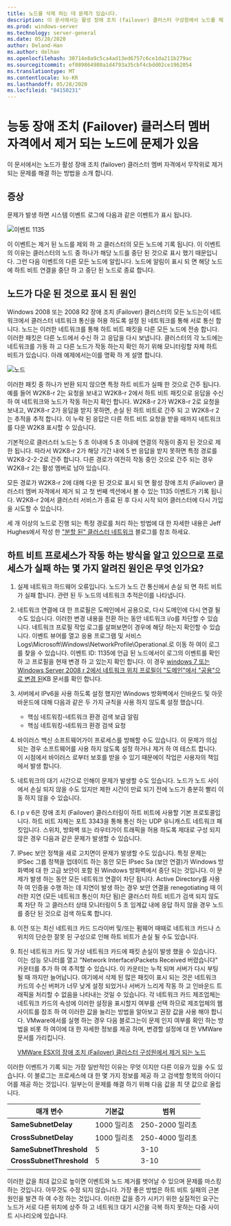 ```yaml
---
title: 노드를 삭제 하는 데 문제가 있습니다.
description: 이 문서에서는 활성 장애 조치 (failover) 클러스터 구성원에서 노드를 제거할 때 발생 하는 문제를 설명 합니다.
ms.prod: windows-server
ms.technology: server-general
ms.date: 05/28/2020
author: Deland-Han
ms.author: delhan
ms.openlocfilehash: 30714e8a9c5ca4ad13ed6757c6ce1da211b279ac
ms.sourcegitcommit: ef089864980a1d4793a35cbf4cbdd02ce1962054
ms.translationtype: MT
ms.contentlocale: ko-KR
ms.lasthandoff: 05/28/2020
ms.locfileid: "84150231"
---
```

# <a name="having-a-problem-with-nodes-being-removed-from-active-failover-cluster-membership"></a>능동 장애 조치 (Failover) 클러스터 멤버 자격에서 제거 되는 노드에 문제가 있음

이 문서에서는 노드가 활성 장애 조치 (failover) 클러스터 멤버 자격에서 무작위로 제거 되는 문제를 해결 하는 방법을 소개 합니다.

## <a name="symptoms"></a>증상

문제가 발생 하면 시스템 이벤트 로그에 다음과 같은 이벤트가 표시 됩니다.

![이벤트 1135](media/problem-nodes-failover-cluster/1135-1.png)

이 이벤트는 제거 된 노드를 제외 하 고 클러스터의 모든 노드에 기록 됩니다. 이 이벤트의 이유는 클러스터의 노드 중 하나가 해당 노드를 중단 된 것으로 표시 했기 때문입니다. 그런 다음 이벤트의 다른 모든 노드에 알립니다. 노드에 알림이 표시 되 면 해당 노드에 하트 비트 연결을 중단 하 고 중단 된 노드로 종료 합니다.

## <a name="what-caused-the-node-to-be-marked-down"></a>노드가 다운 된 것으로 표시 된 원인

Windows 2008 또는 2008 R2 장애 조치 (Failover) 클러스터의 모든 노드는이 네트워크에서 클러스터 네트워크 통신을 허용 하도록 설정 된 네트워크를 통해 서로 통신 합니다. 노드는 이러한 네트워크를 통해 하트 비트 패킷을 다른 모든 노드에 전송 합니다. 이러한 패킷은 다른 노드에서 수신 하 고 응답을 다시 보냅니다. 클러스터의 각 노드에는 네트워크를 가동 하 고 다른 노드가 작동 하는지 확인 하기 위해 모니터링할 자체 하트 비트가 있습니다. 아래 예제에서는이를 명확 하 게 설명 합니다.

![노드](media/problem-nodes-failover-cluster/Node2.png)

이러한 패킷 중 하나가 반환 되지 않으면 특정 하트 비트가 실패 한 것으로 간주 됩니다. 예를 들어 W2K8-r 2는 요청을 보내고 W2K8-r 2에서 하트 비트 패킷으로 응답을 수신 하 여 네트워크와 노드가 작동 하는지 확인 합니다.  W2K8-r 2가 W2K8-r 2로 요청을 보내고, W2K8-r 2가 응답을 받지 못하면, 손실 된 하트 비트로 간주 되 고 W2K8-r 2는 추적을 추적 합니다.  이 누락 된 응답은 다른 하트 비트 요청을 받을 때까지 네트워크를 다운 W2K8 표시할 수 있습니다.

기본적으로 클러스터 노드는 5 초 이내에 5 초 이내에 연결의 작동이 중지 된 것으로 제한 됩니다. 따라서 W2K8-r 2가 해당 기간 내에 5 번 응답을 받지 못하면 특정 경로를 W2K8-2-2-2로 간주 합니다. 다른 경로가 여전히 작동 중인 것으로 간주 되는 경우 W2K8-r 2는 활성 멤버로 남아 있습니다.

모든 경로가 W2K8-r 2에 대해 다운 된 것으로 표시 되 면 활성 장애 조치 (Failover) 클러스터 멤버 자격에서 제거 되 고 첫 번째 섹션에서 볼 수 있는 1135 이벤트가 기록 됩니다. W2K8-r 2에서 클러스터 서비스가 종료 된 후 다시 시작 되어 클러스터에 다시 가입을 시도할 수 있습니다.

세 개 이상의 노드로 진행 되는 특정 경로를 처리 하는 방법에 대 한 자세한 내용은 Jeff Hughes에서 작성 한 ["분할 된" 클러스터 네트워크](/archive/blogs/askcore/partitioned-cluster-networks) 블로그를 참조 하세요.

## <a name="now-that-we-know-how-the-heartbeat-process-works-what-are-some-of-the-known-causes-for-the-process-to-fail"></a>하트 비트 프로세스가 작동 하는 방식을 알고 있으므로 프로세스가 실패 하는 몇 가지 알려진 원인은 무엇 인가요?

1. 실제 네트워크 하드웨어 오류입니다. 노드가 노드 간 통신에서 손실 되 면 하트 비트가 실패 합니다. 관련 된 두 노드의 네트워크 추적은이를 나타냅니다.

2. 네트워크 연결에 대 한 프로필은 도메인에서 공용으로, 다시 도메인에 다시 연결 될 수도 있습니다. 이러한 변경 내용을 전환 하는 동안 네트워크 i/o를 차단할 수 있습니다. 네트워크 프로필 작업 로그를 살펴보면이 경우에 해당 하는지 확인할 수 있습니다. 이벤트 뷰어를 열고 응용 프로그램 및 서비스 Logs\Microsoft\Windows\NetworkProfile\Operational.로 이동 하 여이 로그를 찾을 수 있습니다. 이벤트 ID: 1135에 언급 된 노드에서이 로그의 이벤트를 확인 하 고 프로필을 현재 변경 하 고 있는지 확인 합니다. 이 경우 [windows 7 또는 Windows Server 2008 r 2에서 네트워크 위치 프로필이 "도메인"에서 "공용"으로 변경 된](https://support.microsoft.com/help/2524478/the-network-location-profile-changes-from-domain-to-public-in-windows)KB 문서를 확인 합니다.

3. 서버에서 IPv6을 사용 하도록 설정 했지만 Windows 방화벽에서 인바운드 및 아웃 바운드에 대해 다음과 같은 두 가지 규칙을 사용 하지 않도록 설정 했습니다.

    - 핵심 네트워킹-네트워크 환경 검색 보급 알림
    - 핵심 네트워킹-네트워크 환경 검색 요청

4. 바이러스 백신 소프트웨어가이 프로세스를 방해할 수도 있습니다. 이 문제가 의심 되는 경우 소프트웨어를 사용 하지 않도록 설정 하거나 제거 하 여 테스트 합니다. 이 시점에서 바이러스 로부터 보호를 받을 수 있기 때문에이 작업은 사용자의 책임에서 발생 합니다.

5. 네트워크의 대기 시간으로 인해이 문제가 발생할 수도 있습니다. 노드가 노드 사이에서 손실 되지 않을 수도 있지만 제한 시간이 만료 되기 전에 노드가 충분히 빨리 이동 하지 않을 수 있습니다.

6. I p v 6은 장애 조치 (Failover) 클러스터링이 하트 비트에 사용할 기본 프로토콜입니다. 하트 비트 자체는 포트 3343을 통해 통신 하는 UDP 유니캐스트 네트워크 패킷입니다. 스위치, 방화벽 또는 라우터가이 트래픽을 허용 하도록 제대로 구성 되지 않은 경우 다음과 같은 문제가 발생할 수 있습니다.

7. IPsec 보안 정책을 새로 고치면이 문제가 발생할 수도 있습니다. 특정 문제는 IPSec 그룹 정책을 업데이트 하는 동안 모든 IPsec Sa (보안 연결)가 Windows 방화벽에 대 한 고급 보안이 포함 된 Windows 방화벽에서 중단 되는 것입니다. 이 문제가 발생 하는 동안 모든 네트워크 연결이 차단 됩니다. Active Directory를 사용 하 여 인증을 수행 하는 데 지연이 발생 하는 경우 보안 연결을 renegotiating 때 이러한 지연 (모든 네트워크 통신이 차단 됨)은 클러스터 하트 비트가 검색 되지 않도록 차단 하 고 클러스터 상태 모니터링이 5 초 임계값 내에 응답 하지 않을 경우 노드를 중단 된 것으로 검색 하도록 합니다.

8. 이전 또는 최신 네트워크 카드 드라이버 및/또는 펌웨어  때때로 네트워크 카드나 스위치의 단순한 잘못 된 구성으로 인해 하트 비트가 손실 될 수도 있습니다.

9. 최신 네트워크 카드 및 가상 네트워크 카드에 패킷 손실이 발생 했을 수 있습니다.  이는 성능 모니터를 열고 "Network Interface\Packets Received 버렸습니다" 카운터를 추가 하 여 추적할 수 있습니다.  이 카운터는 누적 되며 서버가 다시 부팅 될 때 까지만 늘어납니다.  여기에서 삭제 된 많은 패킷이 표시 되는 것은 네트워크 카드의 수신 버퍼가 너무 낮게 설정 되었거나 서버가 느리게 작동 하 고 인바운드 트래픽을 처리할 수 없음을 나타내는 것일 수 있습니다.  각 네트워크 카드 제조업체는 네트워크 카드의 속성에 이러한 설정을 표시할지 여부를 선택 하므로 제조업체의 웹 사이트를 참조 하 여 이러한 값을 늘리는 방법을 알아보고 권장 값을 사용 해야 합니다.  VMware에서를 실행 하는 경우 다음 블로그는이 문제 인지 여부를 확인 하는 방법을 비롯 하 여이에 대 한 자세한 정보를 제공 하며, 변경할 설정에 대 한 VMWare 문서를 가리킵니다.

    [VMWare ESX의 장애 조치 (Failover) 클러스터 구성원에서 제거 되는 노드](/archive/blogs/askcore/nodes-being-removed-from-failover-cluster-membership-on-vmware-esx)

이러한 이벤트가 기록 되는 가장 일반적인 이유는 무엇 이지만 다른 이유가 있을 수도 있습니다. 이 블로그는 프로세스에 대 한 몇 가지 정보를 제공 하 고 검색할 항목의 아이디어를 제공 하는 것입니다. 일부는이 문제를 해결 하기 위해 다음 값을 최 댓 값으로 올립니다.

|매개 변수|기본값|범위|
|---|---|---|
|**SameSubnetDelay**|1000 밀리초|250-2000 밀리초|
|**CrossSubnetDelay**|1000 밀리초|250-4000 밀리초|
|**SameSubnetThreshold**|5|3-10|
|**CrossSubnetThreshold**|5|3-10|
||||

이러한 값을 최대 값으로 높이면 이벤트와 노드 제거를 벗어날 수 있으며 문제를 마스킹하는 것입니다. 아무것도 수정 되지 않습니다. 가장 좋은 방법은 하트 비트 실패의 근본 원인을 발견 하 여 수정 하는 것입니다. 이러한 값을 증가 시키기 위한 실질적인 요구는 노드가 서로 다른 위치에 상주 하 고 네트워크 대기 시간을 극복 하지 못하는 다중 사이트 시나리오에 있습니다.
